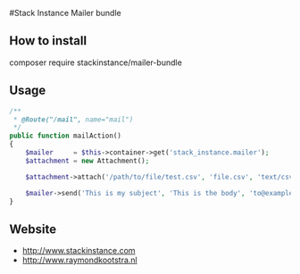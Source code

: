 #Stack Instance Mailer bundle

## How to install
composer require stackinstance/mailer-bundle

## Usage
```PHP
/**
 * @Route("/mail", name="mail")
 */
public function mailAction()
{
    $mailer     = $this->container->get('stack_instance.mailer');
    $attachment = new Attachment();

    $attachment->attach('/path/to/file/test.csv', 'file.csv', 'text/csv');

    $mailer->send('This is my subject', 'This is the body', 'to@example.org', 'from@example.org', 'cc@address.com', 'bcc@address.com', $attachment);
}
```

## Website
- http://www.stackinstance.com
- http://www.raymondkootstra.nl
